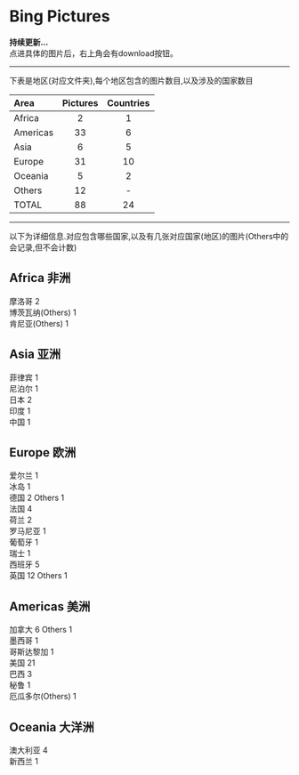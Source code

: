 # Bing Pictures

**持续更新...**  
点进具体的图片后，右上角会有download按钮。
* * *
下表是地区(对应文件夹),每个地区包含的图片数目,以及涉及的国家数目

|Area                 |Pictures          |Countries         |
|:--------------------|:----------------:|:----------------:|
|Africa               |2                 |1                 |
|Americas             |33                |6                 |
|Asia                 |6                 |5                 |
|Europe               |31                |10                |
|Oceania              |5                 |2                 |
|Others               |12                |-                 |
|TOTAL                |88                |24                |

* * *
以下为详细信息.对应包含哪些国家,以及有几张对应国家(地区)的图片(Others中的会记录,但不会计数)

## Africa 非洲

摩洛哥 2  
博茨瓦纳(Others) 1  
肯尼亚(Others) 1  

## Asia 亚洲

菲律宾 1  
尼泊尔 1  
日本 2  
印度 1  
中国 1  

## Europe 欧洲

爱尔兰 1  
冰岛 1  
德国 2  Others 1  
法国 4  
荷兰 2  
罗马尼亚 1  
葡萄牙 1  
瑞士 1  
西班牙 5  
英国 12  Others 1  

## Americas 美洲

加拿大 6  Others 1  
墨西哥 1  
哥斯达黎加 1  
美国 21  
巴西 3  
秘鲁 1  
厄瓜多尔(Others) 1  

## Oceania 大洋洲

澳大利亚 4  
新西兰 1  
